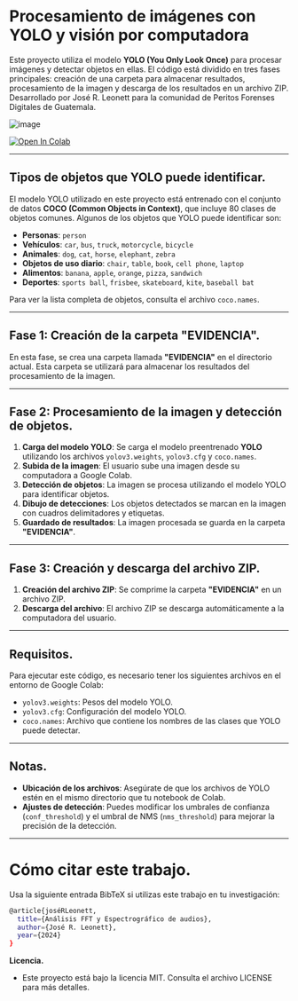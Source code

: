 # Procesamiento de imágenes con YOLO y visión por computadora

Este proyecto utiliza el modelo **YOLO (You Only Look Once)** para procesar imágenes y detectar objetos en ellas. El código está dividido en tres fases principales: creación de una carpeta para almacenar resultados, procesamiento de la imagen y descarga de los resultados en un archivo ZIP. Desarrollado por José R. Leonett para la comunidad de Peritos Forenses Digitales de Guatemala.

![image](https://lh3.googleusercontent.com/d/1dWjYPUS0MHsnFEbMmfQO7kTFJgOP0hnR)

[![Open In Colab](https://colab.research.google.com/assets/colab-badge.svg)](https://colab.research.google.com/github/jrleonett/visioncomputacional/blob/main/visioncomputacional.ipynb)

---

## Tipos de objetos que YOLO puede identificar.
El modelo YOLO utilizado en este proyecto está entrenado con el conjunto de datos **COCO (Common Objects in Context)**, que incluye 80 clases de objetos comunes. Algunos de los objetos que YOLO puede identificar son:

- **Personas**: `person`
- **Vehículos**: `car`, `bus`, `truck`, `motorcycle`, `bicycle`
- **Animales**: `dog`, `cat`, `horse`, `elephant`, `zebra`
- **Objetos de uso diario**: `chair`, `table`, `book`, `cell phone`, `laptop`
- **Alimentos**: `banana`, `apple`, `orange`, `pizza`, `sandwich`
- **Deportes**: `sports ball`, `frisbee`, `skateboard`, `kite`, `baseball bat`

Para ver la lista completa de objetos, consulta el archivo `coco.names`.

---

## Fase 1: Creación de la carpeta "EVIDENCIA".
En esta fase, se crea una carpeta llamada **"EVIDENCIA"** en el directorio actual. Esta carpeta se utilizará para almacenar los resultados del procesamiento de la imagen.

---

## Fase 2: Procesamiento de la imagen y detección de objetos.
1. **Carga del modelo YOLO**: Se carga el modelo preentrenado **YOLO** utilizando los archivos `yolov3.weights`, `yolov3.cfg` y `coco.names`.
2. **Subida de la imagen**: El usuario sube una imagen desde su computadora a Google Colab.
3. **Detección de objetos**: La imagen se procesa utilizando el modelo YOLO para identificar objetos.
4. **Dibujo de detecciones**: Los objetos detectados se marcan en la imagen con cuadros delimitadores y etiquetas.
5. **Guardado de resultados**: La imagen procesada se guarda en la carpeta **"EVIDENCIA"**.

---

## Fase 3: Creación y descarga del archivo ZIP.
1. **Creación del archivo ZIP**: Se comprime la carpeta **"EVIDENCIA"** en un archivo ZIP.
2. **Descarga del archivo**: El archivo ZIP se descarga automáticamente a la computadora del usuario.

---

## Requisitos.
Para ejecutar este código, es necesario tener los siguientes archivos en el entorno de Google Colab:
- `yolov3.weights`: Pesos del modelo YOLO.
- `yolov3.cfg`: Configuración del modelo YOLO.
- `coco.names`: Archivo que contiene los nombres de las clases que YOLO puede detectar.

---

## Notas.
- **Ubicación de los archivos**: Asegúrate de que los archivos de YOLO estén en el mismo directorio que tu notebook de Colab.
- **Ajustes de detección**: Puedes modificar los umbrales de confianza (`conf_threshold`) y el umbral de NMS (`nms_threshold`) para mejorar la precisión de la detección.

---

# Cómo citar este trabajo.
Usa la siguiente entrada BibTeX si utilizas este trabajo en tu investigación:
```bash
@article{joséRLeonett,
  title={Análisis FFT y Espectrográfico de audios},
  author={José R. Leonett},
  year={2024}
}
```

**Licencia.**
- Este proyecto está bajo la licencia MIT. Consulta el archivo LICENSE para más detalles.


